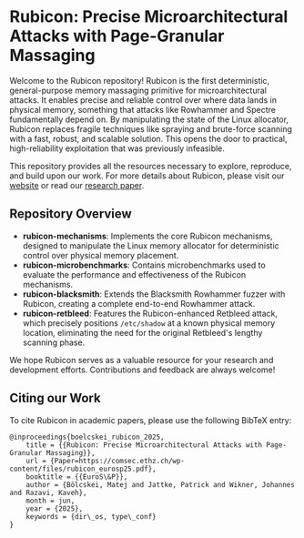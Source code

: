 # Rubicon: Precise Microarchitectural Attacks with Page-Granular Massaging

Welcome to the Rubicon repository! Rubicon is the first deterministic, general-purpose memory massaging primitive for microarchitectural attacks. It enables precise and reliable control over where data lands in physical memory, something that attacks like Rowhammer and Spectre fundamentally depend on. By manipulating the state of the Linux allocator, Rubicon replaces fragile techniques like spraying and brute-force scanning with a fast, robust, and scalable solution. This opens the door to practical, high-reliability exploitation that was previously infeasible.

This repository provides all the resources necessary to explore, reproduce, and build upon our work. For more details about Rubicon, please visit our [website](https://comsec.ethz.ch/rubicon/) or read our [research paper](https://comsec.ethz.ch/wp-content/files/rubicon_eurosp25.pdf).

## Repository Overview
- **rubicon-mechanisms**: Implements the core Rubicon mechanisms, designed to manipulate the Linux memory allocator for deterministic control over physical memory placement.
- **rubicon-microbenchmarks**: Contains microbenchmarks used to evaluate the performance and effectiveness of the Rubicon mechanisms.
- **rubicon-blacksmith**: Extends the Blacksmith Rowhammer fuzzer with Rubicon, creating a complete end-to-end Rowhammer attack.
- **rubicon-retbleed**: Features the Rubicon-enhanced Retbleed attack, which precisely positions `/etc/shadow` at a known physical memory location, eliminating the need for the original Retbleed's lengthy scanning phase.

We hope Rubicon serves as a valuable resource for your research and development efforts. Contributions and feedback are always welcome!

## Citing our Work
To cite Rubicon in academic papers, please use the following BibTeX entry:

```
@inproceedings{boelcskei_rubicon_2025,
	title = {{Rubicon: Precise Microarchitectural Attacks with Page-Granular Massaging}}, 
	url = {Paper=https://comsec.ethz.ch/wp-content/files/rubicon_eurosp25.pdf},
	booktitle = {{EuroS\&P}},
	author = {Bölcskei, Matej and Jattke, Patrick and Wikner, Johannes and Razavi, Kaveh},
	month = jun,
	year = {2025},
	keywords = {dir\_os, type\_conf}
}
```